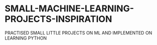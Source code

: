 # SMALL-MACHINE-LEARNING-PROJECTS-INSPIRATION
PRACTISED SMALL LITTLE PROJECTS ON ML AND IMPLEMENTED ON LEARNING PYTHON
